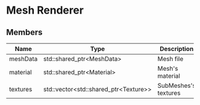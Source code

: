 # Mesh Renderer

## Members
| Name | Type | Description |
|-|-|-|
meshData | std::shared_ptr\<MeshData> | Mesh file
material | std::shared_ptr\<Material> | Mesh's material
textures | std::vector\<std::shared_ptr\<Texture>> | SubMeshes's textures
